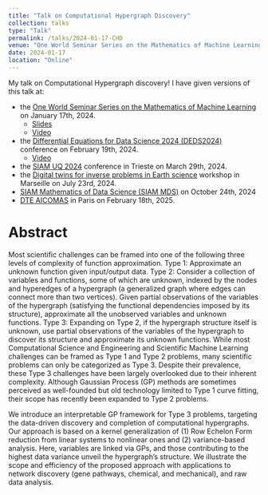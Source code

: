 ```yaml
---
title: "Talk on Computational Hypergraph Discovery"
collection: talks
type: "Talk"
permalink: /talks/2024-01-17-CHD
venue: "One World Seminar Series on the Mathematics of Machine Learning"
date: 2024-01-17
location: "Online"
---
```


My talk on Computational Hypergraph discovery! I have given versions of this talk at:
- the [One World Seminar Series on the Mathematics of Machine Learning](https://www.oneworldml.org/home) on January 17th, 2024.
    - [Slides](/files/CHD_one_world_seminar.pdf)
    - [Video](https://youtu.be/XIz2Va_wXrc)
- the [Differential Equations for Data Science 2024 (DEDS2024)](https://scheme.hn/deds2024/) conference on February 19th, 2024.
    - [Video](https://scheme.hn/deds2024/videos/bourdais.mp4)
- the [SIAM UQ 2024](https://www.siam.org/conferences/cm/conference/uq24) conference in Trieste on March 29th, 2024.
- the [Digital twins for inverse problems in Earth science](https://conferences.cirm-math.fr/3264.html) workshop in Marseille on July 23rd, 2024. 
- [SIAM Mathematics of Data Science (SIAM MDS)](https://www.siam.org/conferences-events/siam-conferences/mds24/) on October 24th, 2024
- [DTE AICOMAS](https://dte_aicomas_2025.iacm.info/) in Paris on February 18th, 2025.


Abstract
======
Most scientific challenges can be framed into one of the following three levels of complexity of function approximation. Type 1: Approximate an unknown function given input/output data. Type 2: Consider a collection of variables and functions, some of which are unknown, indexed by the nodes and hyperedges of a hypergraph (a generalized graph where edges can connect more than two vertices). Given partial observations of the variables of the hypergraph (satisfying the functional dependencies imposed by its structure), approximate all the unobserved variables and unknown functions. Type 3: Expanding on Type 2, if the hypergraph structure itself is unknown, use partial observations of the variables of the hypergraph to discover its structure and approximate its unknown functions. While most Computational Science and Engineering and Scientific Machine Learning challenges can be framed as Type 1 and Type 2 problems, many scientific problems can only be categorized as Type 3. Despite their prevalence, these Type 3 challenges have been largely overlooked due to their inherent complexity. Although Gaussian Process (GP) methods are sometimes perceived as well-founded but old technology limited to Type 1 curve fitting, their scope has recently been expanded to Type 2 problems. 

We introduce an interpretable GP framework for Type 3 problems, targeting the data-driven discovery and completion of computational hypergraphs. Our approach is based on a kernel generalization of (1) Row Echelon Form reduction from linear systems to nonlinear ones and (2) variance-based analysis. Here, variables are linked via GPs, and those contributing to the highest data variance unveil the hypergraph’s structure. We illustrate the scope and efficiency of the proposed approach with applications to network discovery (gene pathways, chemical, and mechanical), and raw data analysis.
